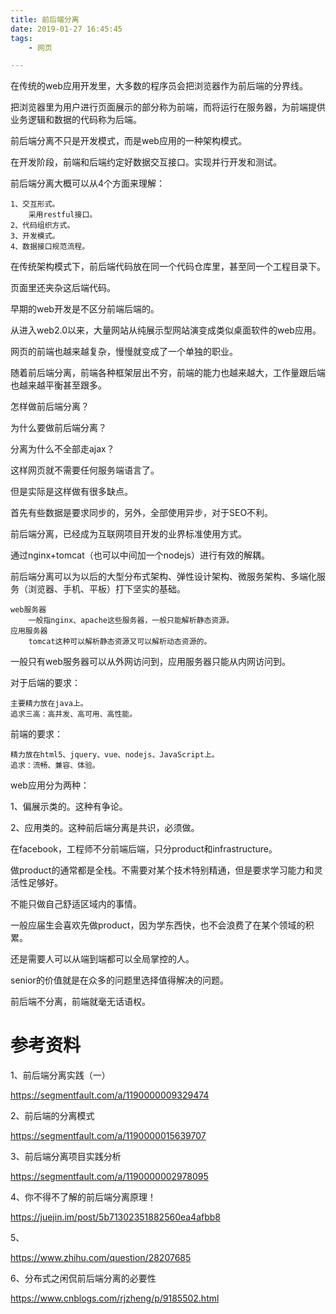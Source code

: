 ```yaml
---
title: 前后端分离
date: 2019-01-27 16:45:45
tags:
	- 网页

---
```




在传统的web应用开发里，大多数的程序员会把浏览器作为前后端的分界线。

把浏览器里为用户进行页面展示的部分称为前端，而将运行在服务器，为前端提供业务逻辑和数据的代码称为后端。

前后端分离不只是开发模式，而是web应用的一种架构模式。

在开发阶段，前端和后端约定好数据交互接口。实现并行开发和测试。

前后端分离大概可以从4个方面来理解：

```
1、交互形式。
	采用restful接口。
2、代码组织方式。
3、开发模式。
4、数据接口规范流程。
```



在传统架构模式下，前后端代码放在同一个代码仓库里，甚至同一个工程目录下。

页面里还夹杂这后端代码。



早期的web开发是不区分前端后端的。

从进入web2.0以来，大量网站从纯展示型网站演变成类似桌面软件的web应用。

网页的前端也越来越复杂，慢慢就变成了一个单独的职业。

随着前后端分离，前端各种框架层出不穷，前端的能力也越来越大，工作量跟后端也越来越平衡甚至跟多。



怎样做前后端分离？



为什么要做前后端分离？



分离为什么不全部走ajax？

这样网页就不需要任何服务端语言了。

但是实际是这样做有很多缺点。

首先有些数据是要求同步的，另外，全部使用异步，对于SEO不利。



前后端分离，已经成为互联网项目开发的业界标准使用方式。

通过nginx+tomcat（也可以中间加一个nodejs）进行有效的解耦。

前后端分离可以为以后的大型分布式架构、弹性设计架构、微服务架构、多端化服务（浏览器、手机、平板）打下坚实的基础。



```
web服务器
	一般指nginx、apache这些服务器，一般只能解析静态资源。
应用服务器
	tomcat这种可以解析静态资源又可以解析动态资源的。
```

一般只有web服务器可以从外网访问到，应用服务器只能从内网访问到。

对于后端的要求：

```
主要精力放在java上。
追求三高：高并发、高可用、高性能。
```

前端的要求：

```
精力放在html5、jquery、vue、nodejs、JavaScript上。
追求：流畅、兼容、体验。
```



web应用分为两种：

1、偏展示类的。这种有争论。

2、应用类的。这种前后端分离是共识，必须做。



在facebook，工程师不分前端后端，只分product和infrastructure。

做product的通常都是全栈。不需要对某个技术特别精通，但是要求学习能力和灵活性足够好。

不能只做自己舒适区域内的事情。

一般应届生会喜欢先做product，因为学东西快，也不会浪费了在某个领域的积累。

还是需要人可以从端到端都可以全局掌控的人。

senior的价值就是在众多的问题里选择值得解决的问题。



前后端不分离，前端就毫无话语权。



# 参考资料

1、前后端分离实践（一）

https://segmentfault.com/a/1190000009329474

2、前后端的分离模式

https://segmentfault.com/a/1190000015639707

3、前后端分离项目实践分析

https://segmentfault.com/a/1190000002978095

4、你不得不了解的前后端分离原理！

https://juejin.im/post/5b71302351882560ea4afbb8

5、

https://www.zhihu.com/question/28207685

6、分布式之闲侃前后端分离的必要性

https://www.cnblogs.com/rjzheng/p/9185502.html